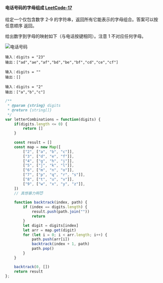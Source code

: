 #### 电话号码的字母组成 [LeetCode-17](https://leetcode.cn/problems/letter-combinations-of-a-phone-number/)

给定一个仅包含数字 2-9 的字符串，返回所有它能表示的字母组合。答案可以按 任意顺序 返回。

给出数字到字母的映射如下（与电话按键相同）。注意 1 不对应任何字母。

![电话号码](https://assets.leetcode-cn.com/aliyun-lc-upload/uploads/2021/11/09/200px-telephone-keypad2svg.png)

```
输入：digits = "23"
输出：["ad","ae","af","bd","be","bf","cd","ce","cf"]
```

```
输入：digits = ""
输出：[]
```

```
输入：digits = "2"
输出：["a","b","c"]
```

```js
/**
 * @param {string} digits
 * @return {string[]}
 */
var letterCombinations = function(digits) {
    if(digits.length <= 0) {
        return []
    }
    
    const result = []
    const map = new Map([
        ["2", ["a", "b", "c"]],
        ["3", ["d", "e", "f"]],
        ["4", ["g", "h", "i"]],
        ["5", ["j", "k", "l"]],
        ["6", ["m", "n", "o"]],
        ["7", ["p", "q", "r", "s"]],
        ["8", ["t", "u", "v"]],
        ["9", ["w", "x", "y", "z"]],
    ])
    // 真想暴力啊😈
    
    function backtrack(index, path) {
        if (index == digits.length) {
            result.push(path.join(""))
            return
        }
        let digit = digits[index]
        let arr = map.get(digit)
        for (let i = 0; i < arr.length; i++) {
            path.push(arr[i])
            backtrack(index + 1, path)
            path.pop()
        }
    }

    backtrack(0, [])
    return result
};
```